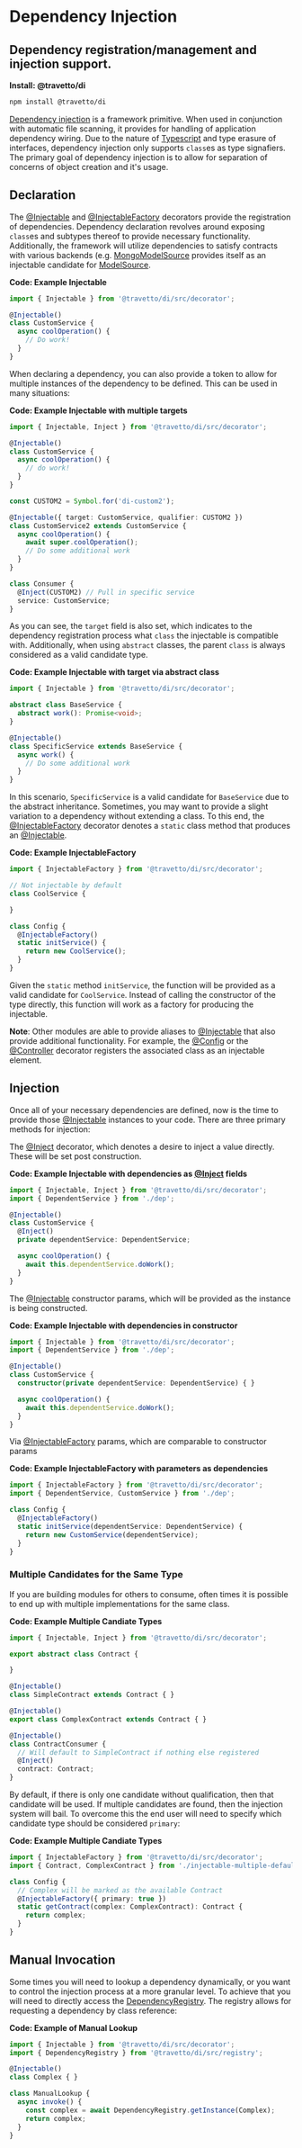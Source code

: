 <!-- This file was generated by the framweork and should not be modified directly -->
<!-- Please modify https://github.com/travetto/travetto/tree/master/module/di/DOCS.js and execute "npm run docs" to rebuild -->
# Dependency Injection
## Dependency registration/management and injection support.

**Install: @travetto/di**
```bash
npm install @travetto/di
```

[Dependency injection](https://en.wikipedia.org/wiki/Dependency_injection) is a framework primitive.  When used in conjunction with automatic file scanning, it provides for handling of application dependency wiring. Due to the nature of [Typescript](https://typescriptlang.org) and type erasure of interfaces, dependency injection only supports `class`es as type signafiers. The primary goal of dependency injection is to allow for separation of concerns of object creation and it's usage.

## Declaration
The [@Injectable](https://github.com/travetto/travetto/tree/master/module/di/src/decorator.ts#L29) and [@InjectableFactory](https://github.com/travetto/travetto/tree/master/module/di/src/decorator.ts#L72) decorators provide the registration of dependencies.   Dependency declaration revolves around exposing `class`es and subtypes thereof to provide necessary functionality.  Additionally, the framework will utilize dependencies to satisfy contracts with various backends (e.g. [MongoModelSource](https://github.com/travetto/travetto/tree/master/module/model-mongo/src/source.ts#L31) provides itself as an injectable candidate for [ModelSource](https://github.com/travetto/travetto/tree/master/module/model/src/service/source.ts#L58).

**Code: Example Injectable**
```typescript
import { Injectable } from '@travetto/di/src/decorator';

@Injectable()
class CustomService {
  async coolOperation() {
    // Do work!
  }
}
```

When declaring a dependency, you can also provide a token to allow for multiple instances of the dependency to be defined.  This can be used in many situations:

**Code: Example Injectable with multiple targets**
```typescript
import { Injectable, Inject } from '@travetto/di/src/decorator';

@Injectable()
class CustomService {
  async coolOperation() {
    // do work!
  }
}

const CUSTOM2 = Symbol.for('di-custom2');

@Injectable({ target: CustomService, qualifier: CUSTOM2 })
class CustomService2 extends CustomService {
  async coolOperation() {
    await super.coolOperation();
    // Do some additional work
  }
}

class Consumer {
  @Inject(CUSTOM2) // Pull in specific service
  service: CustomService;
}
```

As you can see, the `target` field is also set, which indicates to the dependency registration process what `class` the injectable is compatible with.  Additionally, when using `abstract` classes, the parent `class` is always considered as a valid candidate type.

**Code: Example Injectable with target via abstract class**
```typescript
import { Injectable } from '@travetto/di/src/decorator';

abstract class BaseService {
  abstract work(): Promise<void>;
}

@Injectable()
class SpecificService extends BaseService {
  async work() {
    // Do some additional work
  }
}
```

In this scenario, `SpecificService` is a valid candidate for `BaseService` due to the abstract inheritance. Sometimes, you may want to provide a slight variation to  a dependency without extending a class.  To this end, the [@InjectableFactory](https://github.com/travetto/travetto/tree/master/module/di/src/decorator.ts#L72) decorator denotes a `static` class method that produces an [@Injectable](https://github.com/travetto/travetto/tree/master/module/di/src/decorator.ts#L29).

**Code: Example InjectableFactory**
```typescript
import { InjectableFactory } from '@travetto/di/src/decorator';

// Not injectable by default
class CoolService {

}

class Config {
  @InjectableFactory()
  static initService() {
    return new CoolService();
  }
}
```

Given the `static` method `initService`, the function will be provided as a valid candidate for `CoolService`.  Instead of calling the constructor of the type directly, this function will work as a factory for producing the injectable.

**Note**: Other modules are able to provide aliases to [@Injectable](https://github.com/travetto/travetto/tree/master/module/di/src/decorator.ts#L29) that also provide additional functionality.  For example, the [@Config](https://github.com/travetto/travetto/tree/master/module/config/src/decorator.ts#L9) or the [@Controller](https://github.com/travetto/travetto/tree/master/module/rest/src/decorator/controller.ts#L10) decorator registers the associated class as an injectable element.

## Injection

Once all of your necessary dependencies are defined, now is the time to provide those [@Injectable](https://github.com/travetto/travetto/tree/master/module/di/src/decorator.ts#L29) instances to your code.  There are three primary methods for injection:

The [@Inject](https://github.com/travetto/travetto/tree/master/module/di/src/decorator.ts#L29) decorator, which denotes a desire to inject a value directly.  These will be set post construction.

**Code: Example Injectable with dependencies as [@Inject](https://github.com/travetto/travetto/tree/master/module/di/src/decorator.ts#L29) fields**
```typescript
import { Injectable, Inject } from '@travetto/di/src/decorator';
import { DependentService } from './dep';

@Injectable()
class CustomService {
  @Inject()
  private dependentService: DependentService;

  async coolOperation() {
    await this.dependentService.doWork();
  }
}
```

The [@Injectable](https://github.com/travetto/travetto/tree/master/module/di/src/decorator.ts#L29) constructor params, which will be provided as the instance is being constructed.

**Code: Example Injectable with dependencies in constructor**
```typescript
import { Injectable } from '@travetto/di/src/decorator';
import { DependentService } from './dep';

@Injectable()
class CustomService {
  constructor(private dependentService: DependentService) { }

  async coolOperation() {
    await this.dependentService.doWork();
  }
}
```

Via [@InjectableFactory](https://github.com/travetto/travetto/tree/master/module/di/src/decorator.ts#L72) params, which are comparable to constructor params

**Code: Example InjectableFactory with parameters as dependencies**
```typescript
import { InjectableFactory } from '@travetto/di/src/decorator';
import { DependentService, CustomService } from './dep';

class Config {
  @InjectableFactory()
  static initService(dependentService: DependentService) {
    return new CustomService(dependentService);
  }
}
```

### Multiple Candidates for the Same Type

If you are building modules for others to consume, often times it is possible to end up with multiple implementations for the same class.  

**Code: Example Multiple Candiate Types**
```typescript
import { Injectable, Inject } from '@travetto/di/src/decorator';

export abstract class Contract {

}

@Injectable()
class SimpleContract extends Contract { }

@Injectable()
export class ComplexContract extends Contract { }

@Injectable()
class ContractConsumer {
  // Will default to SimpleContract if nothing else registered
  @Inject()
  contract: Contract;
}
```

By default, if there is only one candidate without qualification, then that candidate will be used.  If multiple candidates are found, then the injection system will bail.  To overcome this the end user will need to specify which candidate type should be considered `primary`:

**Code: Example Multiple Candiate Types**
```typescript
import { InjectableFactory } from '@travetto/di/src/decorator';
import { Contract, ComplexContract } from './injectable-multiple-default';

class Config {
  // Complex will be marked as the available Contract
  @InjectableFactory({ primary: true })
  static getContract(complex: ComplexContract): Contract {
    return complex;
  }
}
```

## Manual Invocation

Some times you will need to lookup a dependency dynamically, or you want to control the injection process at a more granular level. To achieve that you will need to directly access the [DependencyRegistry](https://github.com/travetto/travetto/tree/master/module/di/src/registry.ts). The registry allows for requesting a dependency by class reference:

**Code: Example of Manual Lookup**
```typescript
import { Injectable } from '@travetto/di/src/decorator';
import { DependencyRegistry } from '@travetto/di/src/registry';

@Injectable()
class Complex { }

class ManualLookup {
  async invoke() {
    const complex = await DependencyRegistry.getInstance(Complex);
    return complex;
  }
}
```

